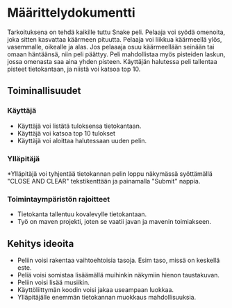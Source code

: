 # Määrittelydokumentti

Tarkoituksena on tehdä kaikille tuttu Snake peli. Pelaaja voi syödä omenoita, joka sitten kasvattaa käärmeen pituutta.
Pelaaja voi liikkua käärmeellä ylös, vasemmalle, oikealle ja alas. Jos pelaaaja osuu käärmeellään seinään tai omaan häntäänsä, niin peli päättyy. Peli mahdollistaa myös pisteiden laskun, jossa omenasta saa aina yhden pisteen. Käyttäjän halutessa peli tallentaa pisteet tietokantaan, ja niistä voi katsoa top 10.

## Toiminallisuudet

### Käyttäjä
* Käyttäjä voi listätä tuloksensa tietokantaan.
* Käyttäjä voi katsoa top 10 tulokset
* Käyttäjä voi aloittaa halutessaan uuden pelin.

### Ylläpitäjä
*Ylläpitäjä voi tyhjentää tietokannan pelin loppu näkymässä syöttämällä "CLOSE AND CLEAR" tekstikenttään ja painamalla "Submit" nappia.

### Toimintaympäristön rajoitteet
* Tietokanta tallentuu kovalevylle tietokantaan.
* Työ on maven projekti, joten se vaatii javan ja mavenin toimiakseen.

## Kehitys ideoita

* Peliin voisi rakentaa vaihtoehtoisia tasoja. Esim taso, missä on keskellä este.
* Peliä voisi somistaa lisäämällä muihinkin näkymiin hienon taustakuvan.
* Peliin voisi lisää musiikin.
* Käyttöliittymän koodin voisi jakaa useampaan luokkaa.
* Ylläpitäjälle enemmän tietokannan muokkaus mahdollisuuksia.
